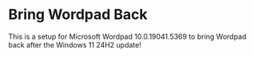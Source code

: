 # Bring Wordpad Back
 This is a setup for Microsoft Wordpad 10.0.19041.5369 to bring Wordpad back after the Windows 11 24H2 update!
